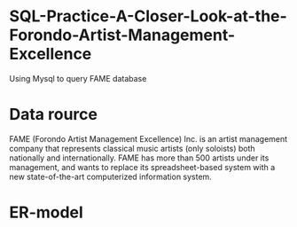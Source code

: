 # SQL-Practice-A-Closer-Look-at-the-Forondo-Artist-Management-Excellence
Using Mysql to query FAME database
# Data rource
FAME (Forondo Artist Management Excellence) Inc. is an artist management company that represents classical music artists (only soloists) both nationally and internationally. FAME has more than 500 artists under its management, and wants to replace its spreadsheet-based system with a new state-of-the-art computerized information system.
# ER-model
